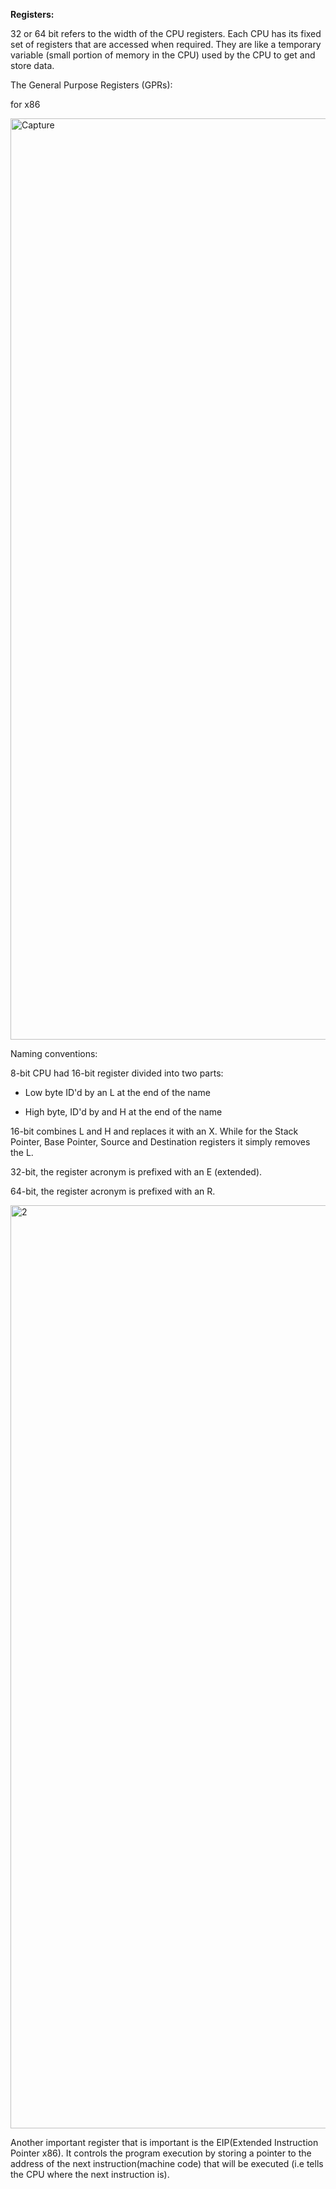 **Registers:**

32 or 64 bit refers to the width of the CPU registers. Each CPU has its fixed set of registers that are accessed when required. They are like a temporary variable (small portion of memory in the CPU) used by the CPU to get and store data. 


The General Purpose Registers (GPRs): 

for x86 

<img width="1474" alt="Capture" src="https://user-images.githubusercontent.com/46513413/82863348-e552c280-9eef-11ea-8838-bb5a2c5c1887.PNG">


Naming conventions: 

8-bit CPU had 16-bit register divided into two parts: 

 - Low byte ID'd by an L at the end of the name
 
 - High byte, ID'd by and H at the end of the name

16-bit combines L and H and replaces it with an X. While for the Stack Pointer, Base Pointer, Source and Destination registers it simply removes the L. 

32-bit, the register acronym is prefixed with an E (extended). 

64-bit, the register acronym is prefixed with an R.

<img width="1477" alt="2" src="https://user-images.githubusercontent.com/46513413/82863791-0a940080-9ef1-11ea-87ce-4843199a2c97.PNG">


Another important register that is important is the EIP(Extended Instruction Pointer x86). It controls the program execution by storing a pointer to the address of the next instruction(machine code) that will be executed (i.e tells the CPU where the next instruction is).  







